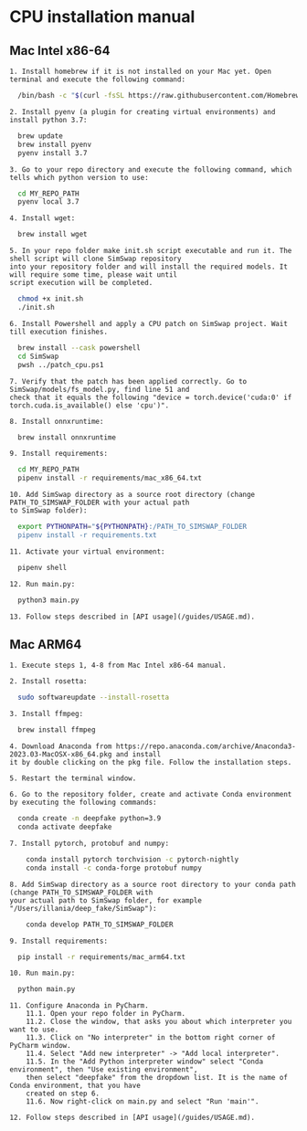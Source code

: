 
# CPU installation manual 



## Mac Intel x86-64

    1. Install homebrew if it is not installed on your Mac yet. Open terminal and execute the following command:

```bash
  /bin/bash -c "$(curl -fsSL https://raw.githubusercontent.com/Homebrew/install/HEAD/install.sh)"
```
    2. Install pyenv (a plugin for creating virtual environments) and install python 3.7:
```bash
  brew update
  brew install pyenv
  pyenv install 3.7
``` 

    3. Go to your repo directory and execute the following command, which tells which python version to use:
```bash
  cd MY_REPO_PATH
  pyenv local 3.7
```  
    
    4. Install wget:
```bash
  brew install wget
```  

    5. In your repo folder make init.sh script executable and run it. The shell script will clone SimSwap repository 
    into your repository folder and will install the required models. It will require some time, please wait until 
    script execution will be completed.
```bash
  chmod +x init.sh
  ./init.sh
``` 

    6. Install Powershell and apply a CPU patch on SimSwap project. Wait till execution finishes.
```bash
  brew install --cask powershell
  cd SimSwap
  pwsh ../patch_cpu.ps1
```  
    7. Verify that the patch has been applied correctly. Go to SimSwap/models/fs_model.py, find line 51 and 
    check that it equals the following "device = torch.device('cuda:0' if torch.cuda.is_available() else 'cpu')".

    8. Install onnxruntime:
```bash
  brew install onnxruntime
```  
    9. Install requirements:
```bash
  cd MY_REPO_PATH
  pipenv install -r requirements/mac_x86_64.txt
```  
    10. Add SimSwap directory as a source root directory (change PATH_TO_SIMSWAP_FOLDER with your actual path 
    to SimSwap folder):
```bash
  export PYTHONPATH="${PYTHONPATH}:/PATH_TO_SIMSWAP_FOLDER
  pipenv install -r requirements.txt
```  
    11. Activate your virtual environment:
```bash
  pipenv shell
```
    12. Run main.py:
```bash
  python3 main.py
```
    13. Follow steps described in [API usage](/guides/USAGE.md).

## Mac ARM64

    1. Execute steps 1, 4-8 from Mac Intel x86-64 manual.

    2. Install rosetta:
```bash
  sudo softwareupdate --install-rosetta
```

    3. Install ffmpeg:
```bash
  brew install ffmpeg
```
    4. Download Anaconda from https://repo.anaconda.com/archive/Anaconda3-2023.03-MacOSX-x86_64.pkg and install 
    it by double clicking on the pkg file. Follow the installation steps.

    5. Restart the terminal window.

    6. Go to the repository folder, create and activate Conda environment by executing the following commands:
```bash
  conda create -n deepfake python=3.9
  conda activate deepfake
```
    7. Install pytorch, protobuf and numpy:
```bash
    conda install pytorch torchvision -c pytorch-nightly
    conda install -c conda-forge protobuf numpy
```
    8. Add SimSwap directory as a source root directory to your conda path (change PATH_TO_SIMSWAP_FOLDER with 
    your actual path to SimSwap folder, for example "/Users/illania/deep_fake/SimSwap"):
```bash
    conda develop PATH_TO_SIMSWAP_FOLDER
```  

    9. Install requirements:
```bash
  pip install -r requirements/mac_arm64.txt
```

    10. Run main.py:
```bash
  python main.py
```
    11. Configure Anaconda in PyCharm. 
        11.1. Open your repo folder in PyCharm.
        11.2. Close the window, that asks you about which interpreter you want to use.
        11.3. Click on "No interpreter" in the bottom right corner of PyCharm window.
        11.4. Select "Add new interpreter" -> "Add local interpreter".
        11.5. In the "Add Python interpreter window" select "Conda environment", then "Use existing environment", 
        then select "deepfake" from the dropdown list. It is the name of Conda environment, that you have 
        created on step 6.
        11.6. Now right-click on main.py and select "Run 'main'".
        
    12. Follow steps described in [API usage](/guides/USAGE.md).

